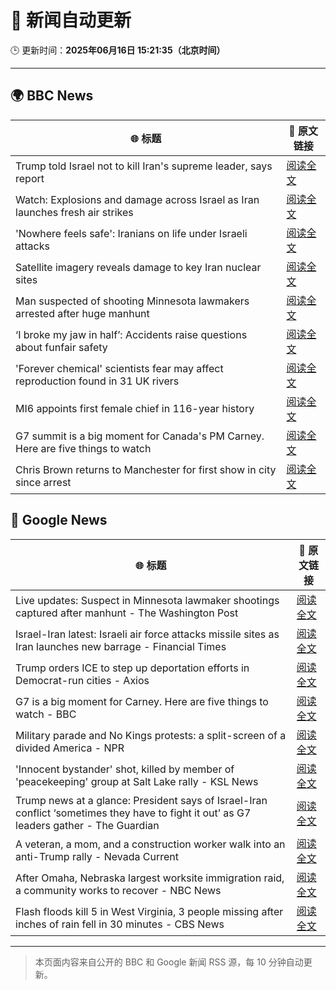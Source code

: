 # 🧠 新闻自动更新

🕒 更新时间：**2025年06月16日 15:21:35（北京时间）**

---

## 🌍 BBC News

| 🌐 标题 | 🔗 原文链接 |
|--------|-------------|
| Trump told Israel not to kill Iran's supreme leader, says report | [阅读全文](https://www.bbc.com/news/articles/ckg7gl4zegyo) |
| Watch: Explosions and damage across Israel as Iran launches fresh air strikes | [阅读全文](https://www.bbc.com/news/videos/cre9e4y2n17o) |
| 'Nowhere feels safe': Iranians on life under Israeli attacks | [阅读全文](https://www.bbc.com/news/articles/c8xgxdr01wro) |
| Satellite imagery reveals damage to key Iran nuclear sites | [阅读全文](https://www.bbc.com/news/articles/c7808xvv737o) |
| Man suspected of shooting Minnesota lawmakers arrested after huge manhunt | [阅读全文](https://www.bbc.com/news/articles/cg5v5l4eylyo) |
| ‘I broke my jaw in half’: Accidents raise questions about funfair safety | [阅读全文](https://www.bbc.com/news/articles/cg5vjn604qqo) |
| 'Forever chemical' scientists fear may affect reproduction found in 31 UK rivers | [阅读全文](https://www.bbc.com/news/articles/cm2yjxxvx08o) |
| MI6 appoints first female chief in 116-year history | [阅读全文](https://www.bbc.com/news/articles/czxyx04dv1wo) |
| G7 summit is a big moment for Canada's PM Carney. Here are five things to watch | [阅读全文](https://www.bbc.com/news/articles/clyg07jj17eo) |
| Chris Brown returns to Manchester for first show in city since arrest | [阅读全文](https://www.bbc.com/news/articles/czdydj938mvo) |

## 📰 Google News

| 🌐 标题 | 🔗 原文链接 |
|--------|-------------|
| Live updates: Suspect in Minnesota lawmaker shootings captured after manhunt - The Washington Post | [阅读全文](https://news.google.com/rss/articles/CBMiogFBVV95cUxPNjViM0o0a2V3NEtNRmdWUDFrZjBLNlJ0N1ltZFdmWmJCeGtkQTFqbnhPOWMyUHlHLThiWVpxQW1fc3FIUzdFQm9ibTM0S1ZoZW5DWU1SNTdHV1pwNlZoZnlJa1RtRk0tNl82bm1GWjJxOGlmUF9xUGo5U3BuMzVPSC12Vlc3dGs0RzRCOUlMT1BXYUNPMmZHcHBVaFVmUDhUb1E?oc=5) |
| Israel-Iran latest: Israeli air force attacks missile sites as Iran launches new barrage - Financial Times | [阅读全文](https://news.google.com/rss/articles/CBMicEFVX3lxTFBqN2dXcEhVM2g4M2UyTnFndXd1WnJqVUNkRG1PSlA1UW03X1VaVmdyS05wZmRFalZqWTJmSTluZlNIZ2paTmxaN2V1MWQzYUl2eV9BQTRMWnRWcDZ0MjJ1cTRYYXd3SDJPOGh0ckQ1Y3Y?oc=5) |
| Trump orders ICE to step up deportation efforts in Democrat-run cities - Axios | [阅读全文](https://news.google.com/rss/articles/CBMigwFBVV95cUxQNHhjNllOQk1abG4wRWhzcnNpUWoyVm9wTTR2cGV5bWdYbFJEeUp1cEp6aWZjVnRLNHJlallUaDhTZC1ZZHZWWUkwY2gwNDJKMnFjd1UxQ0ZLRG9DVWZCMlBsU3pyNV81dHJ5Rl93T201TEY3eXpyZ0taci1pNE5wZ0NXUQ?oc=5) |
| G7 is a big moment for Carney. Here are five things to watch - BBC | [阅读全文](https://news.google.com/rss/articles/CBMiWkFVX3lxTE1NWDJ6dW1iQkRkVEs4WUlhdnZUVUV0R1gzRGpmNTV2WVNVMC1FZVlUaTBLaWZoNi1rUmRqV0ZpVzZPZ3k4NmFGQXpVRTlmQmc0UjJJdC1Hd2xyUdIBX0FVX3lxTE9NTHBvMVpJQWszMEdqbVYwd2pJNno2bEpjZUo3amtEdy1qWEdaVWFpc1Z4RnpMdzJ1WE1PQ3F6LUNwTDZsMWFmajJRMVVVd0dhbS0wYVg1ZXRHTTlaRm8w?oc=5) |
| Military parade and No Kings protests: a split-screen of a divided America - NPR | [阅读全文](https://news.google.com/rss/articles/CBMitgFBVV95cUxNUkJMcWUxOXN4WkQ1azVRQ3B0dHo4LU5VN3NBRE5HQUl2blZncUM5emQ0Z0YtQ2xJdHgzaHhMZDFPMXJ6ZUlxNG9naWpuSUt5UWVsM0UwWm1OajdxbVZ1LTVFMTNjZzB4NHdRMHBXY2pqdlVvb0FoY3NfWTNVNVhiMnpDTGQ3ZWluRzlzZnREVWhRVjk0dnFkc0pqVi1OcmlRcHVwVmwyUmtIUVRwQXVJSTNqeWtXZw?oc=5) |
| 'Innocent bystander' shot, killed by member of 'peacekeeping' group at Salt Lake rally - KSL News | [阅读全文](https://news.google.com/rss/articles/CBMiTEFVX3lxTE1KRDBGdjkxRE1FLW1TRDlGbWFWQ1NOZkxWbWpwQmlwQ1l6eVd3Q3dENzUtMFVnVklJOFc5OXdyN0Fudlo3V0RybUNDQ0s?oc=5) |
| Trump news at a glance: President says of Israel-Iran conflict ‘sometimes they have to fight it out’ as G7 leaders gather - The Guardian | [阅读全文](https://news.google.com/rss/articles/CBMingFBVV95cUxONTk0emR3X21Ec0U3M3h4cFZpZ3RiQWpPN1I4TFVkU2dnUGw4ZjNELWQ1U2hqcGN1TGdOU2dpdXhVZURxbU9PTjAyc2RoUmFpUmd4SEJ6NkQyckd6MWk4aWFpaHUwNWpDSEtjZGY1cTJIVVZpamwxVEkzRXVJM3R3WUxHbDl1NHBqbVBIWVJVT3lIRDdyUTRiUDZCbTQ1dw?oc=5) |
| A veteran, a mom, and a construction worker walk into an anti-Trump rally - Nevada Current | [阅读全文](https://news.google.com/rss/articles/CBMirgFBVV95cUxNRFhKQ1Z4Sjc4U0tRT21wVVllTXJ2b1hoUm95ZkRGam9GV0d5XzhPbGlQQzBGbFBKZTh5MFE5VmlyMXFXcjNkME5aX2JlYkd0TVhOa2MyUEtWUk1ERHJSc0Z1VF9CenprSUVicldXSkpjdEFkaUcyT3BIdm43XzZWeEtXdU9WMVBVN2piWEM5Z3hFc2VNNW41aVRzTDdqNjRzVW5fd09zdThWY3dJWFE?oc=5) |
| After Omaha, Nebraska largest worksite immigration raid, a community works to recover - NBC News | [阅读全文](https://news.google.com/rss/articles/CBMilAFBVV95cUxQQkZWemFWRWxiZHBPRElPNDlXTUgxXzJQSXlicTZIOWVqbnNfZWZtYWdZZnEzaThtd2NrMWR2eXM1QldoZ243SFVNWEJsVl9zZ0JVSWt0ZGN5R19ZTW5rTFZtOVRLZUhaX2JONmRrWVNRM1Rld3pLQnk0MFo0SEpsXzBRQlN2R2JMVXVRU29MOXpMYUhI0gFWQVVfeXFMT0dhY1R3ZjE4UjFLRDhOamNhSXRNSFFnbUQ5eXE1QVVyREZtUFcyaklrX0pGTEp2YUZ1cFllZ0d4SFE5TFhGWWN5OV94ZDhuQlg1ZGxSRmc?oc=5) |
| Flash floods kill 5 in West Virginia, 3 people missing after inches of rain fell in 30 minutes - CBS News | [阅读全文](https://news.google.com/rss/articles/CBMic0FVX3lxTE1ZYWNHUWVFYVZMUjZkWDFpLWc3c3hTQUN0c1I1VEFreEhvYlZSVVp4N1lyN0JSaGpLSmV4dXRhN0pRVF9jSmR1WWtCeVl3d19XRjM5QU85dTNJUm1WQkRORVhoZldPWkJnXzFtTURvNkRnemPSAXhBVV95cUxQeElzelBzalg2V1VTQTdFTmhXRkU0STlVa0ZNRTB1dW9idHA1SW5OMVRqZkFUam9YMGRrVFZRdzE4c0wzQXE5LXJiWWpaQWUxTy1WVFpqd0UxLTNESW51Sm4zQXU4ZDFxSGRQdEhndjd4VkViTHdic18?oc=5) |

---
> 本页面内容来自公开的 BBC 和 Google 新闻 RSS 源，每 10 分钟自动更新。